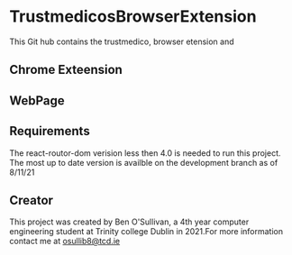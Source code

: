 # TrustmedicosBrowserExtension
This Git hub contains the trustmedico, browser etension and

## Chrome Exteension

## WebPage

## Requirements
The react-routor-dom verision less then 4.0 is needed to run this project. The most up to date version is availble on the development branch as of 8/11/21

## Creator
This project was created by Ben O'Sullivan, a 4th year computer engineering student at Trinity college Dublin in 2021.For more information contact me at osullib8@tcd.ie
